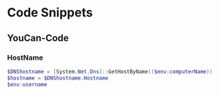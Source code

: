 # Code Snippets
## YouCan-Code
### HostName
```PowerShell
$DNShostname = [System.Net.Dns]::GetHostByName(($env:computerName))
$hostname = $DNShostname.Hostname
$env:username
```
